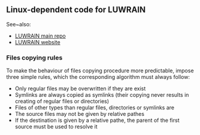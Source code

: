 

## Linux-dependent code for LUWRAIN

See~also:

* [LUWRAIN main repo](https://github.com/luwrain/luwrain.git)
* [LUWRAIN website](http://luwrain.org/?lang=en)

### Files copying  rules

To make the behaviour  of files copying procedure
more predictable, impose three simple rules, which the corresponding  algorithm must
always follow:

* Only regular files may be overwritten if they are exist
* Symlinks are always copied as symlinks (their copying never results in creating of regular files or directories)
* Files of other types than regular files, directories or symlinks are </li>
* The source files may not be given by relative pathes
* If the destination is given by a relative pathe, the parent of the first source must be used to resolve it
